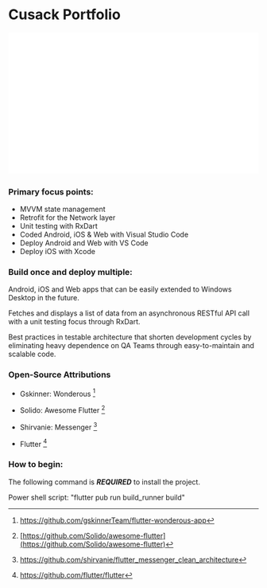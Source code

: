 # Cusack Portfolio

![Demo Animation](https://github.com/jmcusac/CuSoft-Flutter-Portfolio/blob/main/graphics/Flutter-Animation.gif?raw=true)
  
### Primary focus points:

* MVVM state management
* Retrofit for the Network layer
* Unit testing with RxDart
* Coded Android, iOS & Web with Visual Studio Code
* Deploy Android and Web with VS Code 
* Deploy iOS with Xcode
  
### Build once and deploy multiple:

Android, iOS and Web apps that can be easily extended to Windows Desktop in the future.

Fetches and displays a list of data from an asynchronous RESTful API call with a unit testing focus through RxDart.

Best practices in testable architecture that shorten development cycles by eliminating heavy dependence on QA Teams through easy-to-maintain and scalable code.

### Open-Source Attributions

* Gskinner: Wonderous [^1]
  
[^1]: https://github.com/gskinnerTeam/flutter-wonderous-app

* Solido: Awesome Flutter [^2]
  
[^2]: [https://github.com/Solido/awesome-flutter](https://github.com/Solido/awesome-flutter)

* Shirvanie: Messenger [^3]
  
[^3]: https://github.com/shirvanie/flutter_messenger_clean_architecture
  
* Flutter [^4]
  
[^4]: https://github.com/flutter/flutter

### How to begin:

The following command is **_REQUIRED_** to install the project.

Power shell script: "flutter pub run build_runner build"
